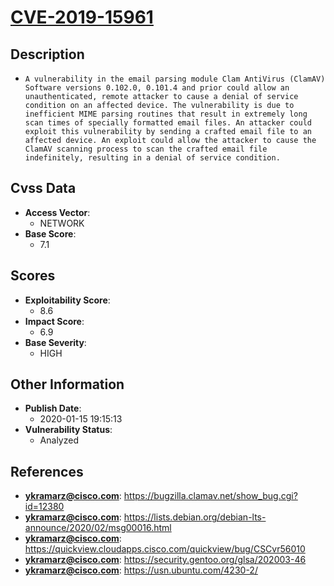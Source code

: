 
# [CVE-2019-15961](https://bugzilla.clamav.net/show_bug.cgi?id=12380)

## Description

- `A vulnerability in the email parsing module Clam AntiVirus (ClamAV) Software versions 0.102.0, 0.101.4 and prior could allow an unauthenticated, remote attacker to cause a denial of service condition on an affected device. The vulnerability is due to inefficient MIME parsing routines that result in extremely long scan times of specially formatted email files. An attacker could exploit this vulnerability by sending a crafted email file to an affected device. An exploit could allow the attacker to cause the ClamAV scanning process to scan the crafted email file indefinitely, resulting in a denial of service condition.`

## Cvss Data

- **Access Vector**:
  - NETWORK
- **Base Score**:
  - 7.1

## Scores

- **Exploitability Score**:
  - 8.6
- **Impact Score**:
  - 6.9
- **Base Severity**:
  - HIGH

## Other Information

- **Publish Date**:
  - 2020-01-15 19:15:13
- **Vulnerability Status**:
  - Analyzed

## References

- **ykramarz@cisco.com**: https://bugzilla.clamav.net/show_bug.cgi?id=12380
- **ykramarz@cisco.com**: https://lists.debian.org/debian-lts-announce/2020/02/msg00016.html
- **ykramarz@cisco.com**: https://quickview.cloudapps.cisco.com/quickview/bug/CSCvr56010
- **ykramarz@cisco.com**: https://security.gentoo.org/glsa/202003-46
- **ykramarz@cisco.com**: https://usn.ubuntu.com/4230-2/
